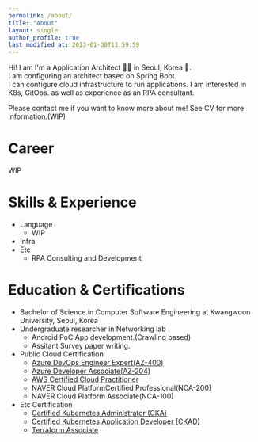```yaml
---
permalink: /about/
title: "About"
layout: single
author_profile: true
last_modified_at: 2023-01-30T11:59:59
---
```


Hi! I am I'm a Application Architect 👨‍💻 in Seoul, Korea 🚀.  
I am configuring an architect based on Spring Boot.  
I can configure cloud infrastructure to run applications.
I am interested in K8s, GitOps. as well as experience as an RPA consultant.

Please contact me if you want to know more about me! See CV for more information.(WIP)


# Career
WIP

# Skills & Experience
- Language
  - WIP
- Infra
- Etc
  - RPA Consulting and Development

# Education & Certifications
- Bachelor of Science in Computer Software Engineering at Kwangwoon University, Seoul, Korea
- Undergraduate researcher in Networking lab
  - Android PoC App development.(Crawling based)
  - Assitant Survey paper writing.
- Public Cloud Certification
  - [Azure DevOps Engineer Expert(AZ-400)](https://www.credly.com/badges/981de455-9de7-4731-b844-0e4f3fecf992)
  - [Azure Developer Associate(AZ-204)](https://www.credly.com/badges/90bd4c1c-2a46-4e0c-8990-0d89635b33e0)
  - [AWS Certified Cloud Practitioner](https://www.credly.com/badges/49083ebd-a9f2-4e48-863f-01f406cee61c)
  - NAVER Cloud PlatformCertified Professional(NCA-200)
  - NAVER Cloud Platform Associate(NCA-100)
- Etc Certification
  - [Certified Kubernetes Administrator (CKA)](https://www.credly.com/badges/a37e2b76-324a-4dd5-b92c-d131aeef940e)
  - [Certified Kubernetes Application Developer (CKAD)](https://www.credly.com/badges/0c7a7264-dbc4-47cb-bfb0-4ae2bb754c6f)
  - [Terraform Associate](https://www.credly.com/badges/e5375dbe-6264-4871-b657-ad94708709e8)

